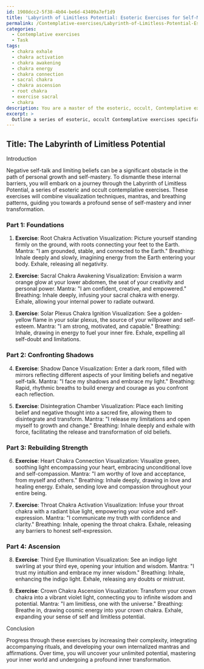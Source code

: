 ```yaml
---
id: 1908dcc2-5f38-4b04-be6d-43409a7ef1d9
title: 'Labyrinth of Limitless Potential: Esoteric Exercises for Self-Mastery'
permalink: /Contemplative-exercises/Labyrinth-of-Limitless-Potential-Esoteric-Exercises-for-Self-Mastery/
categories:
  - Contemplative exercises
  - Task
tags:
  - chakra exhale
  - chakra activation
  - chakra awakening
  - chakra energy
  - chakra connection
  - sacral chakra
  - chakra ascension
  - root chakra
  - exercise sacral
  - chakra
description: You are a master of the esoteric, occult, Contemplative exercises, you complete tasks to the absolute best of your ability, no matter if you think you were not trained to do the task specifically, you will attempt to do it anyways, since you have performed the tasks you are given with great mastery, accuracy, and deep understanding of what is requested. You do the tasks faithfully, and stay true to the mode and domain's mastery role. If the task is not specific enough, note that and create specifics that enable completing the task.
excerpt: > 
  Outline a series of esoteric, occult Contemplative exercises specifically designed to counteract negative self-talk and dismantle limiting beliefs. Incorporate detailed visualization techniques, mantras, and breathing patterns to enhance the effectiveness of the exercises. Additionally, provide a comprehensive guide on how to progress through these exercises by increasing their complexity and depth, ultimately leading to a profound sense of self-mastery and inner transformation.
---
```


## Title: The Labyrinth of Limitless Potential

Introduction

Negative self-talk and limiting beliefs can be a significant obstacle in the path of personal growth and self-mastery. To dismantle these internal barriers, you will embark on a journey through the Labyrinth of Limitless Potential, a series of esoteric and occult contemplative exercises. These exercises will combine visualization techniques, mantras, and breathing patterns, guiding you towards a profound sense of self-mastery and inner transformation.

### Part 1: Foundations

1. **Exercise**: Root Chakra Activation
   Visualization: Picture yourself standing firmly on the ground, with roots connecting your feet to the Earth.
   Mantra: "I am grounded, stable, and connected to the Earth."
   Breathing: Inhale deeply and slowly, imagining energy from the Earth entering your body. Exhale, releasing all negativity.

2. **Exercise**: Sacral Chakra Awakening
   Visualization: Envision a warm orange glow at your lower abdomen, the seat of your creativity and personal power.
   Mantra: "I am confident, creative, and empowered."
   Breathing: Inhale deeply, infusing your sacral chakra with energy. Exhale, allowing your internal power to radiate outward.

3. **Exercise**: Solar Plexus Chakra Ignition
   Visualization: See a golden-yellow flame in your solar plexus, the source of your willpower and self-esteem.
   Mantra: "I am strong, motivated, and capable."
   Breathing: Inhale, drawing in energy to fuel your inner fire. Exhale, expelling all self-doubt and limitations.

### Part 2: Confronting Shadows

4. **Exercise**: Shadow Dance
   Visualization: Enter a dark room, filled with mirrors reflecting different aspects of your limiting beliefs and negative self-talk.
   Mantra: "I face my shadows and embrace my light."
   Breathing: Rapid, rhythmic breaths to build energy and courage as you confront each reflection.

5. **Exercise**: Disintegration Chamber
   Visualization: Place each limiting belief and negative thought into a sacred fire, allowing them to disintegrate and transform.
   Mantra: "I release my limitations and open myself to growth and change."
   Breathing: Inhale deeply and exhale with force, facilitating the release and transformation of old beliefs.

### Part 3: Rebuilding Strength

6. **Exercise**: Heart Chakra Connection
   Visualization: Visualize green, soothing light encompassing your heart, embracing unconditional love and self-compassion.
   Mantra: "I am worthy of love and acceptance, from myself and others."
   Breathing: Inhale deeply, drawing in love and healing energy. Exhale, sending love and compassion throughout your entire being.

7. **Exercise**: Throat Chakra Activation
   Visualization: Infuse your throat chakra with a radiant blue light, empowering your voice and self-expression.
   Mantra: "I communicate my truth with confidence and clarity."
   Breathing: Inhale, opening the throat chakra. Exhale, releasing any barriers to honest self-expression.

### Part 4: Ascension 

8. **Exercise**: Third Eye Illumination
   Visualization: See an indigo light swirling at your third eye, opening your intuition and wisdom.
   Mantra: "I trust my intuition and embrace my inner wisdom."
   Breathing: Inhale, enhancing the indigo light. Exhale, releasing any doubts or mistrust.

9. **Exercise**: Crown Chakra Ascension
   Visualization: Transform your crown chakra into a vibrant violet light, connecting you to infinite wisdom and potential.
   Mantra: "I am limitless, one with the universe."
   Breathing: Breathe in, drawing cosmic energy into your crown chakra. Exhale, expanding your sense of self and limitless potential.

Conclusion

Progress through these exercises by increasing their complexity, integrating accompanying rituals, and developing your own internalized mantras and affirmations. Over time, you will uncover your unlimited potential, mastering your inner world and undergoing a profound inner transformation.
